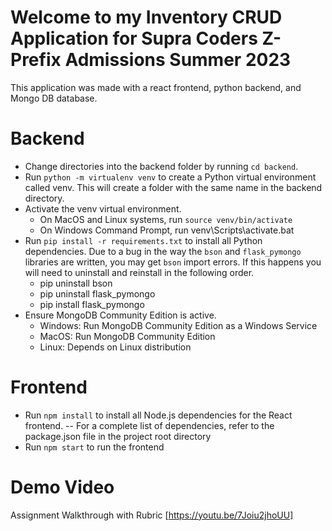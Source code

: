 # Welcome to my Inventory CRUD Application for Supra Coders Z-Prefix Admissions Summer 2023
This application was made with a react frontend, python backend, and Mongo DB database.

# Backend
- Change directories into the backend folder by running `cd backend`.
- Run `python -m virtualenv venv` to create a Python virtual environment called venv. This will create a folder with the same name in the backend directory.
- Activate the venv virtual environment.
   - On MacOS and Linux systems, run `source venv/bin/activate`
   - On Windows Command Prompt, run venv\Scripts\activate.bat
- Run `pip install -r requirements.txt` to install all Python dependencies. Due to a bug in the way the `bson` and `flask_pymongo` libraries are written, you may get `bson` import errors. If this happens you will need to uninstall and reinstall in the following order.
    - pip uninstall bson
    - pip uninstall flask_pymongo
    - pip install flask_pymongo
- Ensure MongoDB Community Edition is active.
    - Windows: Run MongoDB Community Edition as a Windows Service
    - MacOS: Run MongoDB Community Edition
    - Linux: Depends on Linux distribution

# Frontend
- Run `npm install` to install all Node.js dependencies for the React frontend.
-- For a complete list of dependencies, refer to the package.json file in the project root directory
- Run `npm start` to run the frontend

# Demo Video
Assignment Walkthrough with Rubric [https://youtu.be/7Joiu2jhoUU]
